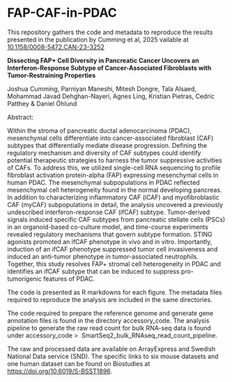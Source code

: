 # FAP-CAF-in-PDAC

This repository gathers the code and metadata to reproduce the results presented in the publication by Cumming et al, 2025 vailable at [10.1158/0008-5472.CAN-23-3252](https://doi.org/10.1158/0008-5472.CAN-23-3252)

**Dissecting FAP+ Cell Diversity in Pancreatic Cancer Uncovers an Interferon-Response Subtype of Cancer-Associated Fibroblasts with Tumor-Restraining Properties** 

Joshua Cumming, Parniyan Maneshi, Mitesh Dongre, Tala Alsaed, Mohammad Javad Dehghan-Nayeri, Agnes Ling, Kristian Pietras, Cedric Patthey & Daniel Öhlund

Abstract:

Within the stroma of pancreatic ductal adenocarcinoma (PDAC), mesenchymal cells differentiate into cancer-associated fibroblast (CAF) subtypes that differentially mediate disease progression. Defining the regulatory mechanism and diversity of CAF subtypes could identify potential therapeutic strategies to harness the tumor suppressive activities of CAFs. To address this, we utilized single-cell RNA sequencing to profile fibroblast activation protein-alpha (FAP) expressing mesenchymal cells in human PDAC. The mesenchymal subpopulations in PDAC reflected mesenchymal cell heterogeneity found in the normal developing pancreas. In addition to characterizing inflammatory CAF (iCAF) and myofibroblastic CAF (myCAF) subpopulations in detail, the analysis uncovered a previously undescribed interferon-response CAF (ifCAF) subtype. Tumor-derived signals induced specific CAF subtypes from pancreatic stellate cells (PSCs) in an organoid-based co-culture model, and time-course experiments revealed regulatory mechanisms that govern subtype formation. STING agonists promoted an ifCAF phenotype in vivo and in vitro. Importantly, induction of an ifCAF phenotype suppressed tumor cell invasiveness and induced an anti-tumor phenotype in tumor-associated neutrophils. Together, this study resolves FAP+ stromal cell heterogeneity in PDAC and identifies an ifCAF subtype that can be induced to suppress pro-tumorigenic features of PDAC.  

The code is presented as R markdowns for each figure. The metadata files required to reproduce the analysis are included in the same directories.

The code required to prepare the reference genome and generate gene annotation files is found in the directory accessory_code. The analysis pipeline to generate the raw read count for bulk RNA-seq data is found under accessory_code \>  SmartSeq2_bulk_RNAseq_read_count_pipeline.

The raw and processed data are available on ArrayExpress and Swedish National Data service (SND). The specific links to six mouse datasets and one human dataset can be found on Biostudies at  <https://doi.org/10.6019/S-BSST1896>.
